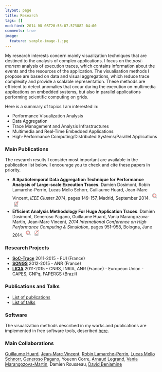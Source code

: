 ```yaml
---
layout: page
title: Research
tags: []
modified: 2014-08-08T20:53:07.573882-04:00
comments: true
image:
  feature: sample-image-1.jpg
---
```


My research interests concern mainly visualization techniques that are destined to the analysis of complex applications.
I focus on the *post-mortem* analysis of execution traces, which contains information about the events and the resources of the application. The visualisation methods I propose are based on data and visual aggregations, which reduce trace complexity and provide a scalable representation. These methods are efficient to detect anomalies that occur during the execution on multimedia applications on embedded systems, but also in parallel applications performing scientific computing on grids. 

Here is a summary of topics I am interested in:  

- Performance Visualization Analysis
- Data Aggregation
- Trace Management and Analysis Infrastructures
- Multimedia and Real-Time Embedded Applications
- High-Performance Computing/Distributed Systems/Parallel Applications

### Main Publications

The research results I consider most important are available in the publication list below. I encourage you to check and cite these papers in priority.

- **A Spatiotemporal Data Aggregation Technique for Performance Analysis of Large-scale Execution Traces**. Damien Dosimont, Robin Lamarche-Perrin, Lucas Mello Schorr, Guillaume Huard, Jean-Marc Vincent, *IEEE Cluster 2014*, pages 149-157, Madrid, September 2014. [![DOI](/images/doi.png)](http://dx.doi.org/10.1109/CLUSTER.2014.6968741) [![PDF](/images/pdf.png)](https://hal.inria.fr/hal-01065093/document)
- **Efficient Analysis Methodology For Huge Application Traces**. Damien Dosimont, Generoso Pagano, Guillaume Huard, Vania Marangozova-Martin, Jean-Marc Vincent, *2014 International Conference on High Performance Computing & Simulation*, pages 951-958, Bologna, June 2014. [![DOI](/images/doi.png)](http://dx.doi.org/10.1109/HPCSim.2014.6903791) [![PDF](/images/pdf.png)](https://hal.inria.fr/hal-01065783/document)

### Research Projects

- **[SoC-Trace](http://www.minalogic.com/TPL_CODE/TPL_PROJET/PAR_TPL_IDENTIFIANT/2717/15-annuaire-innovations-technologiques-nanotechnologie-systeme-embarque.htm#.VT40XVWsUW0)** 2011-2015 - FUI (France)
- **[SONGS](http://infra-songs.gforge.inria.fr/)** 2012-2015 - ANR (France)
- **[LICIA](http://licia-lab.org/index-en.html)** 2011-2015 - CNRS, INRIA, ANR (France) - European Union - CAPES, CNPq, FAPERGS (Brazil)

### Publications and Talks

- [List of publications](/site/publications/)
- [List of talks](/site/talks/)

### Software

The visualization methods described in my works and publications are implemented in free software tools, described [here](/site/software/).

### Main Collaborations

[Guillaume Huard](http://www-id.imag.fr/Laboratoire/Membres/Huard_Guillaume/public_html/index.html), [Jean-Marc Vincent](http://mescal.imag.fr/membres/jean-marc.vincent/index.html/), [Robin Lamarche-Perrin](http://www.mis.mpg.de/jjost/members/robin-lamarche-perrin.html), [Lucas Mello Schnorr](http://www.inf.ufrgs.br/~schnorr/), [Generoso Pagano](http://mescal.imag.fr/membres/generoso.pagano/), Youenn Corre, [Arnaud Legrand](http://mescal.imag.fr/membres/arnaud.legrand/), [Vania Marangozova-Martin](http://nanosim.imag.fr/membres/vania.marangozova-martin/), Damien Rousseau, [David Beniamine](http://moais.imag.fr/membres/david.beniamine/index.en.html)
